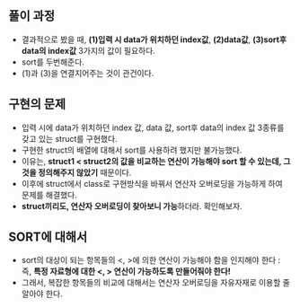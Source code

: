 ## 풀이 과정
  - 결과적으로 봤을 때, **(1)입력 시 data가 위치하던 index값**, **(2)data값**, **(3)sort후 data의 index값** 3가지의 값이 필요하다.
  - sort를 두번해준다.
  - (1)과 (3)을 연결지어주는 것이 관건이다.

## 구현의 문제
  - 입력 시에 data가 위치하던 index 값, data 값, sort후 data의 index 값 3종류를 갖고 있는 struct를 구현했다.
  - 구현한 struct의 배열에 대해서 sort를 사용하려 했지만 불가능했다. 
  - 이유는, **struct1 < struct2의 값을 비교하는 연산이 가능해야 sort 할 수 있는데, 그것을 정의해주지 않았기** 때문이다.
  - 이후에 struct에서 class로 구현방식을 바꿔서 연산자 오버로딩을 가능하게 하여 문제를 해결했다.
  - **struct끼리도, 연산자 오버로딩이 찾아보니 가능**하더라. 확인해보자.

## SORT에 대해서
  - sort의 대상이 되는 항목들의 <, >에 의한 연산이 가능해야 함을 인지해야 한다 : 즉, **특정 자료형에 대한 <, > 연산이 가능하도록 만들어줘야 한다!**
  - 그래서, 복잡한 항목들의 비교에 대해서는 연산자 오버로딩을 자유자재로 이용할 줄 알아야 한다.
